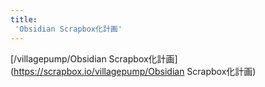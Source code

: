 ```yaml
---
title:
 'Obsidian Scrapbox化計画'
---
```


[/villagepump/Obsidian Scrapbox化計画](https://scrapbox.io/villagepump/Obsidian Scrapbox化計画)